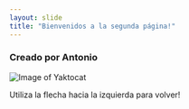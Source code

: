 ```yaml
---
layout: slide
title: "Bienvenidos a la segunda página!"
---
```

### Creado por Antonio


![Image of Yaktocat](https://octodex.github.com/images/yaktocat.png)



Utiliza la flecha hacia la izquierda para volver!
